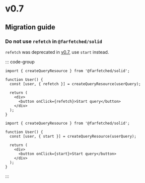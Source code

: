 # v0.7

## Migration guide

### Do not use `refetch` in `@farfetched/solid`

`refetch` was deprecated in [v0.7](/releases/0-7), use `start` instead.

::: code-group

```tsx [before]
import { createQueryResource } from '@farfetched/solid';

function User() {
  const [user, { refetch }] = createQueryResource(userQuery);

  return (
    <div>
      <button onClick={refetch}>Start query</button>
    </div>
  );
}
```

```tsx [after]
import { createQueryResource } from '@farfetched/solid';

function User() {
  const [user, { start }] = createQueryResource(userQuery);

  return (
    <div>
      <button onClick={start}>Start query</button>
    </div>
  );
}
```

:::

<!--@include: ./0-8.changelog.md-->
